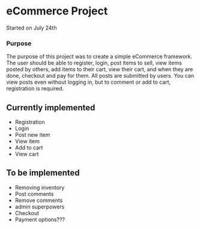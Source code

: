 eCommerce Project
=================

Started on July 24th

### Purpose

The purpose of this project was to create a simple eCommerce framework.
The user should be able to register, login, post items to sell, view items posted by others, add items to their cart, view their cart, and when they are done, checkout and pay for them.
All posts are submitted by users.
You can view posts even without logging in, but to comment or add to cart, registration is required.

## Currently implemented

- Registration
- Login
- Post new item
- View item
- Add to cart
- View cart

## To be implemented

- Removing inventory
- Post comments
- Remove comments
- admin superpowers
- Checkout
- Payment options???